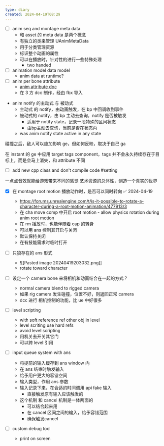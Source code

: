 ```yaml
---
type: diary
created: 2024-04-19T08:29
---
```


- [ ] anim seq and montage meta data
	- 和 asset 的 meta data 是两个概念
	- 有独立的类来管理 UAnimMetaData
	- 用于分类管理资源
	- 标识整个动画的属性
	- 可以在播放时，针对性的进行一些特殊处理
		- two handed
- [ ] animation model data model
	- anim data at runtime?
- [ ] anim per bone attribute
	- [anim attribute doc](https://dev.epicgames.com/documentation/en-us/unreal-engine/fbx-attributes-in-unreal-engine?application_version=5.0)
	- 在 3 方 dcc 制作，经由 fbx 导入
- anim notify 的主动式 与 被动式
	- 主动式 的 notify，由动画触发，在 bp 中回调收到事件
	- 被动式的 notify，由 bp 主动去查询，notify 是否被触发
		- 适用于 notify state，记录一段特殊的区间状态
		- 由bp主动去查询，当前是否在状态内
	- was anim notify state active in any state

碰撞之后，敌人可以施加影响 ge，但如何反映，取决于自己 ga


在 instant 的 ge 中应用 target tags component，tags 并不会永久持续存在于目标上，而是会马上消失，和 attribute 不同

- [ ] add new cpp class and don't compile code #setting

一点点音效就能给游戏带来不同的感觉
艺术资源的总体性，创造一个真实的世界

- [x] 在 montage root motion 播放动作时，是否可以同时转向 ✅ 2024-04-19
	- https://forums.unrealengine.com/t/is-it-possible-to-rotate-a-character-during-a-root-motion-animation/477913/3
	- 在 cha move comp 中开启  root motion - allow physics rotation during anim root motion
	- 在 rm 播放时，也能伴随着 cap 的转身
	- 可以用 ans 控制其开启与关闭
	- 默认保持关闭
	- 在有技能需求时临时打开

- [ ] 只狼存在的 ans 形式
	- ![[Pasted image 20240419203032.png]]
	- rotate toward character
- [ ] 设定一个 camera bone 来将相机和动画结合在一起的方式？
	- normal camera blend to rigged camera
	- 如果 rig camera 发生碰撞，位置不好，则返回正常 camera
	- dcc 进行 相机控制的功能，比 ue 中好很多
- [ ] level scripting
	- with soft reference ref other obj in level
	- level scriting use hard refs
	- avoid level scripting
	- 用机关去开关其它门
	- 可以跨 level 引用 
- [ ] input queue system with ans
	- 将提前的输入缓存到 ans window 内
	- 在 ans 结束时触发输入
	- 给予用户更大的容错空间
	- 输入类型，作用 ans 参数
	- 输入记录下来，在合适的时间调用 api fake 输入
		- 直接触发原有输入应该触发的
	- 这个机制 和 cancel 机制是一体两面的
		- 可以结合起来用
		- 在 cancel 区间之间的输入，给予容错范围
		- 确保触发cancel
- [ ] custom debug tool
	- print on screen
